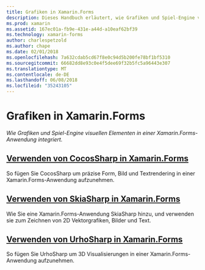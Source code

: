 ```yaml
---
title: Grafiken in Xamarin.Forms
description: Dieses Handbuch erläutert, wie Grafiken und Spiel-Engine visuellen Elementen in einer Anwendung Xamarin.Forms integriert mit CocosSharp, SkiaShap und UrhoSharp.
ms.prod: xamarin
ms.assetid: 167ec01a-fb9e-431e-a44d-a10eaf62bf39
ms.technology: xamarin-forms
author: charlespetzold
ms.author: chape
ms.date: 02/01/2018
ms.openlocfilehash: 7a632cdab5cd67f8e0c94d5b200fe78bf1bf5310
ms.sourcegitcommit: 66682dd8e93c0e4f5dee69f32b5fc5a96443e307
ms.translationtype: MT
ms.contentlocale: de-DE
ms.lasthandoff: 06/08/2018
ms.locfileid: "35243105"
---
```

# <a name="graphics-in-xamarinforms"></a>Grafiken in Xamarin.Forms

_Wie Grafiken und Spiel-Engine visuellen Elementen in einer Xamarin.Forms-Anwendung integriert._

## <a name="using-cocossharp-in-xamarinformscocossharpmd"></a>[Verwenden von CocosSharp in Xamarin.Forms](cocossharp.md)

So fügen Sie CocosSharp um präzise Form, Bild und Textrendering in einer Xamarin.Forms-Anwendung aufzunehmen.

## <a name="using-skiasharp-in-xamarinformsskiasharpindexmd"></a>[Verwenden von SkiaSharp in Xamarin.Forms](skiasharp/index.md)

Wie Sie eine Xamarin.Forms-Anwendung SkiaSharp hinzu, und verwenden sie zum Zeichnen von 2D Vektorgrafiken, Bilder und Text.

## <a name="using-urhosharp-in-xamarinformsurhosharpmd"></a>[Verwenden von UrhoSharp in Xamarin.Forms](urhosharp.md)

So fügen Sie UrhoSharp um 3D Visualisierungen in einer Xamarin.Forms-Anwendung aufzunehmen.
